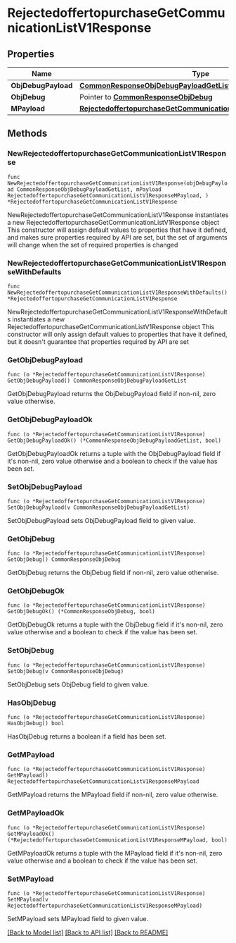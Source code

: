 # RejectedoffertopurchaseGetCommunicationListV1Response

## Properties

Name | Type | Description | Notes
------------ | ------------- | ------------- | -------------
**ObjDebugPayload** | [**CommonResponseObjDebugPayloadGetList**](CommonResponseObjDebugPayloadGetList.md) |  | 
**ObjDebug** | Pointer to [**CommonResponseObjDebug**](CommonResponseObjDebug.md) |  | [optional] 
**MPayload** | [**RejectedoffertopurchaseGetCommunicationListV1ResponseMPayload**](RejectedoffertopurchaseGetCommunicationListV1ResponseMPayload.md) |  | 

## Methods

### NewRejectedoffertopurchaseGetCommunicationListV1Response

`func NewRejectedoffertopurchaseGetCommunicationListV1Response(objDebugPayload CommonResponseObjDebugPayloadGetList, mPayload RejectedoffertopurchaseGetCommunicationListV1ResponseMPayload, ) *RejectedoffertopurchaseGetCommunicationListV1Response`

NewRejectedoffertopurchaseGetCommunicationListV1Response instantiates a new RejectedoffertopurchaseGetCommunicationListV1Response object
This constructor will assign default values to properties that have it defined,
and makes sure properties required by API are set, but the set of arguments
will change when the set of required properties is changed

### NewRejectedoffertopurchaseGetCommunicationListV1ResponseWithDefaults

`func NewRejectedoffertopurchaseGetCommunicationListV1ResponseWithDefaults() *RejectedoffertopurchaseGetCommunicationListV1Response`

NewRejectedoffertopurchaseGetCommunicationListV1ResponseWithDefaults instantiates a new RejectedoffertopurchaseGetCommunicationListV1Response object
This constructor will only assign default values to properties that have it defined,
but it doesn't guarantee that properties required by API are set

### GetObjDebugPayload

`func (o *RejectedoffertopurchaseGetCommunicationListV1Response) GetObjDebugPayload() CommonResponseObjDebugPayloadGetList`

GetObjDebugPayload returns the ObjDebugPayload field if non-nil, zero value otherwise.

### GetObjDebugPayloadOk

`func (o *RejectedoffertopurchaseGetCommunicationListV1Response) GetObjDebugPayloadOk() (*CommonResponseObjDebugPayloadGetList, bool)`

GetObjDebugPayloadOk returns a tuple with the ObjDebugPayload field if it's non-nil, zero value otherwise
and a boolean to check if the value has been set.

### SetObjDebugPayload

`func (o *RejectedoffertopurchaseGetCommunicationListV1Response) SetObjDebugPayload(v CommonResponseObjDebugPayloadGetList)`

SetObjDebugPayload sets ObjDebugPayload field to given value.


### GetObjDebug

`func (o *RejectedoffertopurchaseGetCommunicationListV1Response) GetObjDebug() CommonResponseObjDebug`

GetObjDebug returns the ObjDebug field if non-nil, zero value otherwise.

### GetObjDebugOk

`func (o *RejectedoffertopurchaseGetCommunicationListV1Response) GetObjDebugOk() (*CommonResponseObjDebug, bool)`

GetObjDebugOk returns a tuple with the ObjDebug field if it's non-nil, zero value otherwise
and a boolean to check if the value has been set.

### SetObjDebug

`func (o *RejectedoffertopurchaseGetCommunicationListV1Response) SetObjDebug(v CommonResponseObjDebug)`

SetObjDebug sets ObjDebug field to given value.

### HasObjDebug

`func (o *RejectedoffertopurchaseGetCommunicationListV1Response) HasObjDebug() bool`

HasObjDebug returns a boolean if a field has been set.

### GetMPayload

`func (o *RejectedoffertopurchaseGetCommunicationListV1Response) GetMPayload() RejectedoffertopurchaseGetCommunicationListV1ResponseMPayload`

GetMPayload returns the MPayload field if non-nil, zero value otherwise.

### GetMPayloadOk

`func (o *RejectedoffertopurchaseGetCommunicationListV1Response) GetMPayloadOk() (*RejectedoffertopurchaseGetCommunicationListV1ResponseMPayload, bool)`

GetMPayloadOk returns a tuple with the MPayload field if it's non-nil, zero value otherwise
and a boolean to check if the value has been set.

### SetMPayload

`func (o *RejectedoffertopurchaseGetCommunicationListV1Response) SetMPayload(v RejectedoffertopurchaseGetCommunicationListV1ResponseMPayload)`

SetMPayload sets MPayload field to given value.



[[Back to Model list]](../README.md#documentation-for-models) [[Back to API list]](../README.md#documentation-for-api-endpoints) [[Back to README]](../README.md)



